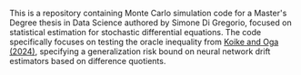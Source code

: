 This is a repository containing Monte Carlo simulation code for a Master's Degree thesis in Data Science authored by Simone Di Gregorio, focused on statistical estimation for stochastic differential equations.
The code specifically focuses on testing the oracle inequality from [Koike and Oga (2024)](https://www.sciencedirect.com/science/article/abs/pii/S0304414923002120), 
specifying a generalization risk bound on neural network drift estimators based on difference quotients. 
